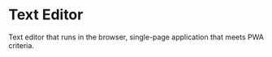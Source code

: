# Text Editor
 Text editor that runs in the browser, single-page application that meets PWA criteria.
